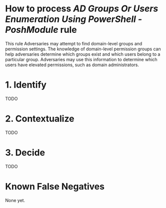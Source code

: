 # How to process *AD Groups Or Users Enumeration Using PowerShell - PoshModule* rule
This rule Adversaries may attempt to find domain-level groups and permission settings.
The knowledge of domain-level permission groups can help adversaries determine which groups exist and which users belong to a particular group.
Adversaries may use this information to determine which users have elevated permissions, such as domain administrators.

# 1. Identify
TODO

# 2. Contextualize
TODO

# 3. Decide
TODO

# Known False Negatives
None yet.
